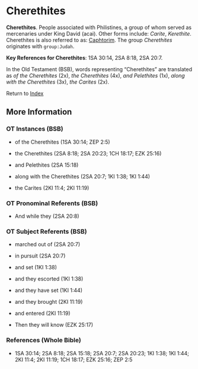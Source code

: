# Cherethites
**Cherethites**. 
People associated with Philistines, a group of whom served as mercenaries under King David (acai). 
Other forms include: 
*Carite*, *Kerethite*. 
Cherethites is also referred to as: 
[Caphtorim](group:Caphtorim.md). 
The group _Cherethites_ originates with `group:Judah`. 


**Key References for Cherethites**: 
1SA 30:14, 2SA 8:18, 2SA 20:7. 


In the Old Testament (BSB), words representing “Cherethites” are translated as 
*of the Cherethites* (2x), *the Cherethites* (4x), *and Pelethites* (1x), *along with the Cherethites* (3x), *the Carites* (2x). 




Return to [Index](00-Index.md)

## More Information

### OT Instances (BSB)

* of the Cherethites (1SA 30:14; ZEP 2:5)

* the Cherethites (2SA 8:18; 2SA 20:23; 1CH 18:17; EZK 25:16)

* and Pelethites (2SA 15:18)

* along with the Cherethites (2SA 20:7; 1KI 1:38; 1KI 1:44)

* the Carites (2KI 11:4; 2KI 11:19)



### OT Pronominal Referents (BSB)

* And while they (2SA 20:8)



### OT Subject Referents (BSB)

* marched out of (2SA 20:7)

* in pursuit (2SA 20:7)

* and set (1KI 1:38)

* and they escorted (1KI 1:38)

* and they have set (1KI 1:44)

* and they brought (2KI 11:19)

* and entered (2KI 11:19)

* Then they will know (EZK 25:17)



### References (Whole Bible)

* 1SA 30:14; 2SA 8:18; 2SA 15:18; 2SA 20:7; 2SA 20:23; 1KI 1:38; 1KI 1:44; 2KI 11:4; 2KI 11:19; 1CH 18:17; EZK 25:16; ZEP 2:5



